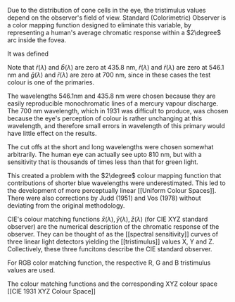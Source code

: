 Due to the distribution of cone cells in the eye, the tristimulus values depend on the observer's field of view. Standard (Colorimetric) Observer is a color mapping function designed to eliminate this variable, by representing a human's average chromatic response within a $2\degree$ arc inside the fovea.

It was defined 

Note that $\bar{r}(\lambda)$ and $\bar{b}(\lambda)$ are zero at 435.8 nm, $\bar{r}(\lambda)$ and $\bar{r}(\lambda)$ are zero at 546.1 nm and $\bar{g}(\lambda)$ and $\bar{r}(\lambda)$ are zero at 700 nm, since in these cases the test colour is one of the primaries.

The wavelengths 546.1nm and 435.8 nm were chosen because they are easily reproducible monochromatic lines of a mercury vapour discharge. The 700 nm wavelength, which in 1931 was difficult to produce, was chosen because the eye's perception of colour is rather unchanging at this wavelength, and therefore small errors in wavelength of this primary would have little effect on the results.

The cut offs at the short and long wavelengths were chosen somewhat arbitrarily. The human eye can actually see upto 810 nm, but with a sensitivity that is thousands of times less than that for green light.

This created a problem with the $2\degree$ colour mapping function that contributions of shorter blue wavelengths were underestimated. This led to the development of more perceptually linear [[Uniform Colour Spaces]]. There were also corrections by Judd (1951) and Vos (1978) without deviating from the original methodology.

CIE's colour matching functions $\bar{x}(\lambda),\bar{y}(\lambda),\bar{z}(\lambda)$ (for CIE XYZ standard observer) are the numerical description of the chromatic response of the observer. They can be thought of as the [[spectral sensitivity]] curves of three linear light detectors yielding the [[tristimulus]] values X, Y and Z. Collectively, these three funcitons describe the CIE standard observer.

For RGB color matching function, the respective R, G and B tristimulus values are used.

The colour matching functions and the corresponding XYZ colour space [[CIE 1931 XYZ Colour Space]]